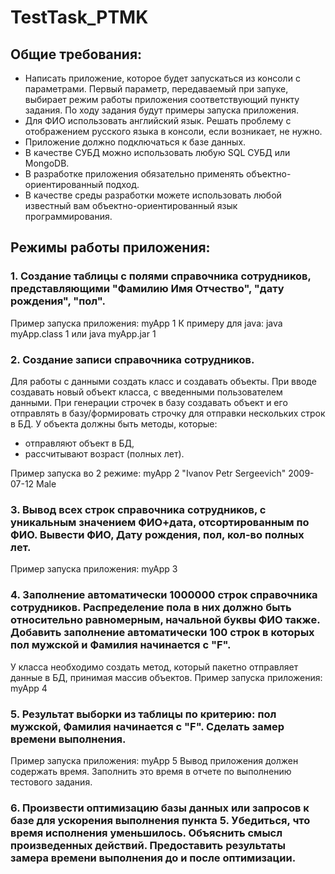 # TestTask_PTMK

## Общие требования:
- Написать приложение, которое будет запускаться из консоли с параметрами. Первый параметр, передаваемый при запуке, выбирает режим работы приложения соответствующий пункту задания. По ходу задания будут примеры запуска приложения.
- Для ФИО использовать английский язык. Решать проблему с отображением русского языка в консоли, если возникает, не нужно.
- Приложение должно подключаться к базе данных.
- В качестве СУБД можно использовать любую SQL СУБД или MongoDB.
- В разработке приложения обязательно применять объектно-ориентированный подход.
- В качестве среды разработки можете использовать любой известный вам объектно-ориентированный язык программирования.

## Режимы работы приложения:
### 1. Создание таблицы с полями справочника сотрудников, представляющими "Фамилию Имя Отчество", "дату рождения", "пол".

Пример запуска приложения:
myApp 1
К примеру для java:
java myApp.class 1 или java myApp.jar 1

### 2. Создание записи справочника сотрудников.
Для работы с данными создать класс и создавать объекты. При вводе создавать новый объект класса, с введенными пользователем данными.
При генерации строчек в базу создавать объект и его отправлять в базу/формировать строчку для отправки нескольких строк в БД.
У объекта должны быть методы, которые:
- отправляют объект в БД,
- рассчитывают возраст (полных лет).

Пример запуска во 2 режиме:
myApp 2 "Ivanov Petr Sergeevich" 2009-07-12 Male

### 3. Вывод всех строк справочника сотрудников, с уникальным значением ФИО+дата, отсортированным по ФИО. Вывести ФИО, Дату рождения, пол, кол-во полных лет.
Пример запуска приложения:
myApp 3

### 4. Заполнение автоматически 1000000 строк справочника сотрудников. Распределение пола в них должно быть относительно равномерным, начальной буквы ФИО также. Добавить заполнение автоматически 100 строк в которых пол мужской и Фамилия начинается с "F".
У класса необходимо создать метод, который пакетно отправляет данные в БД, принимая массив объектов.
Пример запуска приложения:
myApp 4

### 5. Результат выборки из таблицы по критерию: пол мужской, Фамилия начинается с "F". Сделать замер времени выполнения.
Пример запуска приложения:
myApp 5
Вывод приложения должен содержать время. Заполнить это время в отчете по выполнению тестового задания.

### 6. Произвести оптимизацию базы данных или запросов к базе для ускорения выполнения пункта 5. Убедиться, что время исполнения уменьшилось. Объяснить смысл произведенных действий. Предоставить результаты замера времени выполнения до и после оптимизации.